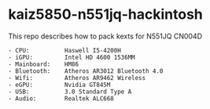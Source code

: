# kaiz5850-n551jq-hackintosh

This repo describes how to pack kexts for N551JQ CN004D

    - CPU:          Haswell I5-4200H
    - iGPU:         Intel HD 4600 1536MM
    - Mainboard:    HM86
    - Bluetooth:    Atheros AR3012 Bluetooth 4.0
    - Wifi:         Atheros AR9462 Wireless
    - eGPU:         Nvidia GT845M
    - USB:          3.0 Standard Type A
    - Audio:        Realtek ALC668
